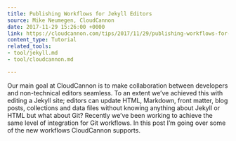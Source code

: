 ```yaml
---
title: Publishing Workflows for Jekyll Editors
source: Mike Neumegen, CloudCannon
date: 2017-11-29 15:26:00 +0000
link: https://cloudcannon.com/tips/2017/11/29/publishing-workflows-for-jekyll-editors/
content_type: Tutorial
related_tools:
- tool/jekyll.md
- tool/cloudcannon.md

---
```

Our main goal at CloudCannon is to make collaboration between developers and non-technical editors seamless. To an extent we’ve achieved this with editing a Jekyll site; editors can update HTML, Markdown, front matter, blog posts, collections and data files without knowing anything about Jekyll or HTML but what about Git? Recently we’ve been working to achieve the same level of integration for Git workflows. In this post I’m going over some of the new workflows CloudCannon supports.





